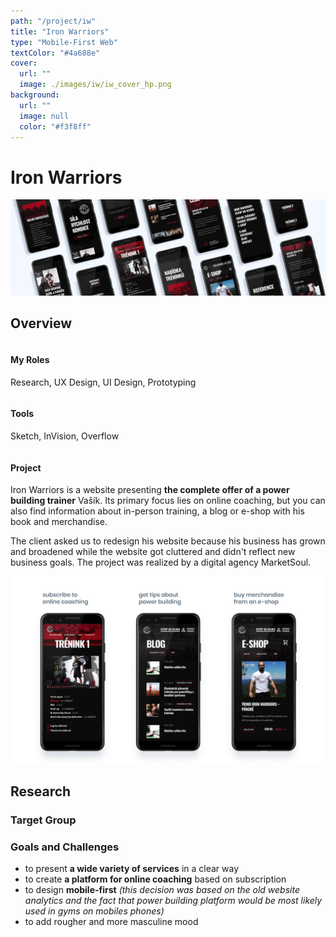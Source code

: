 ```yaml
---
path: "/project/iw"
title: "Iron Warriors"
type: "Mobile-First Web"
textColor: "#4a688e"
cover:
  url: ""
  image: ./images/iw/iw_cover_hp.png
background:
  url: ""
  image: null
  color: "#f3f8ff"
---
```


# Iron Warriors

<full-width color="#f3f8ff">

  ![Cover](./images/iw/iw_cover.jpg)

</full-width>

## Overview

<div class="row">
  <div class="column">
    <h4>My Roles</h4>
    <p>Research, UX Design, UI Design, Prototyping</p>
  </div>
  <div class="column">
    <h4>Tools</h4>
    <p>Sketch, InVision, Overflow</p>
  </div>
</div>

#### Project

Iron Warriors is a website presenting __the complete offer of a power building trainer__ Vašík. Its primary focus lies on online coaching, but you can also find information about in-person training, a blog or e-shop with his book and merchandise.

The client asked us to redesign his website because his business has grown and broadened while the website got cluttered and didn't reflect new business goals. The project was realized by a digital agency MarketSoul.

![Overview](./images/iw/iw_overview.jpg)

## Research

### Target Group

### Goals and Challenges
* to present __a wide variety of services__ in a clear way
* to create __a platform for online coaching__ based on subscription
* to design __mobile-first__ _(this decision was based on the old website analytics and the fact that power building platform would be most likely used in gyms on mobiles phones)_
* to add rougher and more masculine mood

